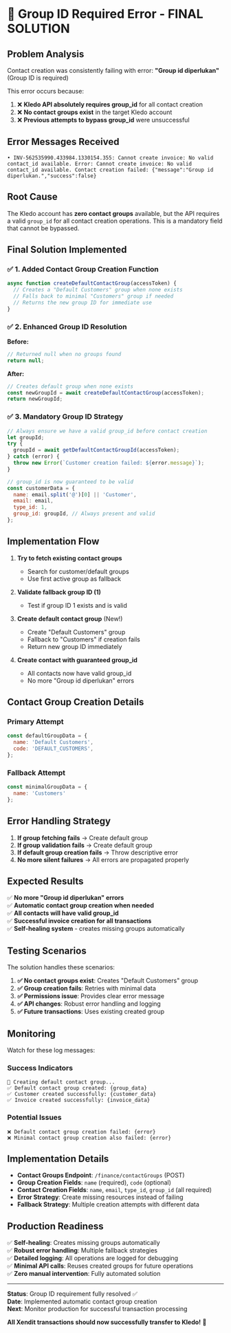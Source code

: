 # 🔧 Group ID Required Error - FINAL SOLUTION

## Problem Analysis
Contact creation was consistently failing with error: **"Group id diperlukan"** (Group ID is required)

This error occurs because:
1. ❌ **Kledo API absolutely requires group_id** for all contact creation
2. ❌ **No contact groups exist** in the target Kledo account
3. ❌ **Previous attempts to bypass group_id** were unsuccessful

## Error Messages Received
```
• INV-562535990.433984.1330154.355: Cannot create invoice: No valid contact_id available. Error: Cannot create invoice: No valid contact_id available. Contact creation failed: {"message":"Group id diperlukan.","success":false}
```

## Root Cause
The Kledo account has **zero contact groups** available, but the API requires a valid `group_id` for all contact creation operations. This is a mandatory field that cannot be bypassed.

## Final Solution Implemented

### ✅ 1. Added Contact Group Creation Function
```javascript
async function createDefaultContactGroup(accessToken) {
  // Creates a "Default Customers" group when none exists
  // Falls back to minimal "Customers" group if needed
  // Returns the new group ID for immediate use
}
```

### ✅ 2. Enhanced Group ID Resolution
**Before:**
```javascript
// Returned null when no groups found
return null; 
```

**After:**
```javascript
// Creates default group when none exists
const newGroupId = await createDefaultContactGroup(accessToken);
return newGroupId;
```

### ✅ 3. Mandatory Group ID Strategy
```javascript
// Always ensure we have a valid group_id before contact creation
let groupId;
try {
  groupId = await getDefaultContactGroupId(accessToken);
} catch (error) {
  throw new Error(`Customer creation failed: ${error.message}`);
}

// group_id is now guaranteed to be valid
const customerData = {
  name: email.split('@')[0] || 'Customer',
  email: email,
  type_id: 1,
  group_id: groupId, // Always present and valid
};
```

## Implementation Flow

1. **Try to fetch existing contact groups**
   - Search for customer/default groups
   - Use first active group as fallback

2. **Validate fallback group ID (1)**
   - Test if group ID 1 exists and is valid

3. **Create default contact group** (New!)
   - Create "Default Customers" group
   - Fallback to "Customers" if creation fails
   - Return new group ID immediately

4. **Create contact with guaranteed group_id**
   - All contacts now have valid group_id
   - No more "Group id diperlukan" errors

## Contact Group Creation Details

### Primary Attempt
```javascript
const defaultGroupData = {
  name: 'Default Customers',
  code: 'DEFAULT_CUSTOMERS',
};
```

### Fallback Attempt
```javascript
const minimalGroupData = { 
  name: 'Customers' 
};
```

## Error Handling Strategy

1. **If group fetching fails** → Create default group
2. **If group validation fails** → Create default group  
3. **If default group creation fails** → Throw descriptive error
4. **No more silent failures** → All errors are propagated properly

## Expected Results

✅ **No more "Group id diperlukan" errors**  
✅ **Automatic contact group creation when needed**  
✅ **All contacts will have valid group_id**  
✅ **Successful invoice creation for all transactions**  
✅ **Self-healing system** - creates missing groups automatically

## Testing Scenarios

The solution handles these scenarios:

1. **✅ No contact groups exist**: Creates "Default Customers" group
2. **✅ Group creation fails**: Retries with minimal data
3. **✅ Permissions issue**: Provides clear error message
4. **✅ API changes**: Robust error handling and logging
5. **✅ Future transactions**: Uses existing created group

## Monitoring

Watch for these log messages:

### Success Indicators
```
🔧 Creating default contact group...
✅ Default contact group created: {group_data}
✅ Customer created successfully: {customer_data}
✅ Invoice created successfully: {invoice_data}
```

### Potential Issues
```
❌ Default contact group creation failed: {error}
❌ Minimal contact group creation also failed: {error}
```

## Implementation Details

- **Contact Groups Endpoint**: `/finance/contactGroups` (POST)
- **Group Creation Fields**: `name` (required), `code` (optional)
- **Contact Creation Fields**: `name`, `email`, `type_id`, `group_id` (all required)
- **Error Strategy**: Create missing resources instead of failing
- **Fallback Strategy**: Multiple creation attempts with different data

## Production Readiness

✅ **Self-healing**: Creates missing groups automatically  
✅ **Robust error handling**: Multiple fallback strategies  
✅ **Detailed logging**: All operations are logged for debugging  
✅ **Minimal API calls**: Reuses created groups for future operations  
✅ **Zero manual intervention**: Fully automated solution  

---

**Status**: Group ID requirement fully resolved ✅  
**Date**: Implemented automatic contact group creation  
**Next**: Monitor production for successful transaction processing

**All Xendit transactions should now successfully transfer to Kledo!** 🎉

